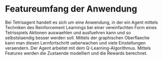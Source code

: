 # Featureumfang der Anwendung
Bei Tetrisagent handelt es sich um eine Anwendung, in der ein Agent mittels Techniken des Reinforcement Learnings bei einer vereinfachten Form eines Tetrisspiels Aktionen auswaehlen und ausfuehren kann und so selbststaendig besser werden soll. Mittels der graphischen Oberflaeche kann man diesen Lernfortschritt ueberwachen und viele Einstellungen veraendern.
Der Agent arbeitet mit dem Q-Learning-Algorithmus. Mittels Features werden die Zustaende modelliert und die Rewards berechnet. 	
